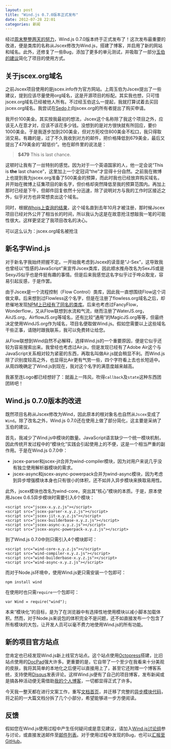 ```yaml
---
layout: post
title: "Wind.js 0.7.0版本正式发布"
date: 2012-07-28 22:01
categories: 新闻
---
```


经过[周末整整两天的努力](https://github.com/JeffreyZhao/wind/issues?milestone=5&page=1&sort=updated&state=closed)，Wind.js 0.7.0版本终于正式发布了！这次发布最重要的改进，便是类库的名称从Jscex修改为Wind.js，搭建了博客，并启用了新的网站和域名。此外，还修复了一些Bug，添加了更多的单元测试，并吸取了一部分[玉伯的建议](https://github.com/JeffreyZhao/wind/issues/51)简化了项目的使用方式。

<!-- more -->

## 关于jscex.org域名

之前Jscex项目使用的是jscex.info作为官方网站。上周玉伯为Jscex提出了一些建议，提到应该尽量使用org域名，这是开源项目的标配。其实我也想，只可惜jscex.org域名已经被他人所有。不过经玉伯这么一提起，我就打算试着去买回jscex.org域名。我尝试在[Sedo](http://www.sedo.com/)上向jscex.org的所有者提出了购买申请。

我开价100美金。其实按我最初的想法，Jscex这个名称除了我这个项目之外，应该无人在意才对，应该不该花多少钱。没想到的是对方很快就有所回应，要价1000美金。于是我逐步加到200美金，但对方死咬住800美金不松口，我只得取消交易。有趣的是，过了不久我收到对方的邮件，把价格降低到679美金，最后又提出了479美金的“超低价”。他在邮件里的说法是：

> **$479** This is last chance.

这顿时让我有了一丝特别的感觉。因为对于一个英语国家的人，他一定会说“This is **the** last chance”，这里加上一个定冠词“the”才显得十分自然。之前我在微博上也提到我为jscex.org准备了500美金的预算，而此时我也已经放弃购买域名，并开始在微博上征集项目的新名字，但价格却突然降低至我的预算范围内。再加上那时已经是下午，但邮件回复依然十分迅速，除了说明对方与我的工作时区接近之外，似乎对方也非常想卖出这个域名。

同时，根据[Whois上查询的结果](http://www.whois.net/whois/jscex.org)，这个域名直到去年10月才被注册，那时候Jscex项目已经对外公开了相当长的时间，所以我认为这是在故意抢注想敲我一笔的可能性很大。这样更坚定了我项目改名的决心。

可以这么认为：jscex.org域名被抢注

## 新名字Wind.js

对于新名字我始终把握不定。一开始我考虑到Jscex的读音是“J-Sex”，这导致我也曾经以“性感的JavaScript”来宣传Jscex类库，因此顺水推舟改名为SexJS或是SexyJS似乎也是件挺有趣的事情。但是后来我感觉这名字似乎过于哗众取宠，容易引起反感，于是作罢。

由于Jscex是一个流程控制（Flow Control）类库，因此我一直想围绕Flow这个词做文章。后来想到过Flowless这个名字，但是在注册了flowless.org域名之后，却悲催地发现[NPM上已经有了同名的类库](http://npmjs.org/package/flowless)。后来也考虑过FancyFlow，Wonderflow，又从Flow联想到水流和气流，继而注册了WaterJS.org，AirJS.org，AirflowJS.org等域名，还有比较“通用”的MagicJS.org等等，但最终决定使用WindJS.org作为域名，项目名便取做Wind.js。假如您需要以上这些域名干些正事，请随时跟我联系，我可以免费转让给您。

从Flow联想到Wind自然不必解释，选择Wind.js的一个重要原因，便是它似乎还较为容易搜索出来。我曾经也考虑过Air.js，但是发现已经有了Adobe Air这个与JavaScript关系相对较为紧密的东西，再取名叫做Air.js就会稍显不利。而Wind.js除了识别度较高之外，也显得比Air更有气势一些，四个字符看上去也长短适中。从周四晚确定了Wind.js到现在，我对这个名字的满意度越来越高。

我甚至连Logo都已经想好了：就画上一阵风，吹得`callback`及`state`这种东西团团转吧！

## Wind.js 0.7.0版本的改进

既然项目名称从Jscex修改为Wind，因此原本的根对象名也自然从`Jscex`变成了`Wind`。除了改名之外，Wind.js 0.7.0还在使用上做了部分简化，这主要是采纳了玉伯的建议。

首先，我减少了Wind.js中模块的数量。JavaScript语言缺少一个统一模块机制，因此传统开发过程中的“模块化”实践会引起使用上的不便，这是一个相当严重的副作用。于是在Wind.js 0.7.0中：

* jscex-parser和jscex-jit合并为wind-compiler模块，因为对用户来说几乎没有独立使用解析器模块的需求。
* jscex-async和jscex-async-powerpack合并为wind-async模块，因为考虑到异步增强模块本身也只有很小的体积，还不如并入异步模块来换取易用性。

此外，jscex模块也改名为wind-core，突出其“核心”模块的本质。于是，原本使用Jscex 0.6.5异步模块时需要引入6个模块：

    <script src="jscex-x.y.z.js"></script>
    <script src="jscex-parser-x.y.z.js"></script>
    <script src="jscex-jit-x.y.z.js"></script>
    <script src="jscex-builderbase-x.y.z.js"></script>
    <script src="jscex-async-x.y.z.js"></script>
    <script src="jscex-async-powerpack-x.y.z.js"></script>

到了Wind.js 0.7.0中则只需引入4个模块即可：

    <script src="wind-core-x.y.z.js"></script>
    <script src="wind-compiler-x.y.z.js"></script>
    <script src="wind-builderbase-x.y.z.js"></script>
    <script src="wind-async-x.y.z.js"></script>

而对于Node.js环境中，使用Wind.js更只需安装一个包即可：

    npm install wind

在使用时也只需`require`一个包即可：

    var Wind = require("wind");

本来“模块化”的目标，是为了在浏览器中有选择性地使用模块以减小脚本加载体积。然而，对于Node.js来说包的体积完全不是问题，还不如直接发布一个包含了所有模块的大包，让开发人员可以毫不费力地使用Wind.js的所有功能。

## 新的项目官方站点

您肯定也已经发现Wind.js新上线官方站点。这个站点使用[Octopress](http://octopress.org/)搭建，比旧站点使用的[DocPad](https://github.com/bevry/docpad)强大许多。更重要的是，它自带了一个至少在我看来十分美观的皮肤，我将其简单的本地化之后便可以直接用上了，甚至它还附赠一个博客系统，支持使用[Disqus](http://disqus.com/)发表评论。这样Wind.js便有了自己的项目博客，发布新闻或是搞各种活动便无需借助[我的个人博客](http://blog.zhaojie.me/)，一切都显得正式了许多。

今天我一整天都在进行文案工作，重写[文档首页](http://windjs.org/cn/docs/)，并迁移了完整的[异步模块代码](http://windjs.org/cn/docs/async/)，将之前的一大篇文档分拆了几个小部分，希望能够进一步方便阅读。

## 反馈

假如您在Wind.js使用过程中产生任何疑问或是意见建议，请加入[Wind.js讨论组](https://groups.google.com/d/forum/windjs)参与讨论，或直接发送邮件至[邮件列表](mailto:windjs@googlegroups.com)。对于使用过程中发现的Bug，也可以[汇报至GitHub](https://github.com/JeffreyZhao/wind/issues)。